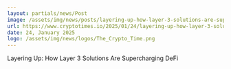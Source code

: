 ```yaml
---
layout: partials/news/Post
image: /assets/img/news/posts/layering-up-how-layer-3-solutions-are-supercharging-defi.webp
url: https://www.cryptotimes.io/2025/01/24/layering-up-how-layer-3-solutions-are-supercharging-defi/#:~:text=Rather%20than%20just%20focusing%20on,leading%20to%20more%20efficient%20networks
date: 24, January 2025
logo: /assets/img/news/logos/The_Crypto_Time.png
---
```


Layering Up: How Layer 3 Solutions Are Supercharging DeFi
